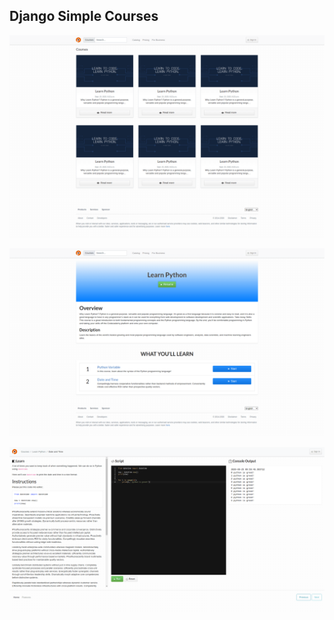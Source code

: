 Django Simple Courses
----------------------


![homepage](.ext/screenshot/1.homepage.png)

![homepage](.ext/screenshot/2.detail.png)

![homepage](.ext/screenshot/3.console.png)
